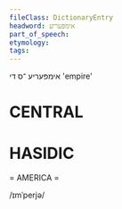 ```yaml
---
fileClass: DictionaryEntry
headword: אימפּעריע
part_of_speech: 
etymology: 
tags: 
---
```

אימפּעריע
־ס
די
'empire'

CENTRAL
========

HASIDIC
=======
= AMERICA = 

/ɪmˈperjə/